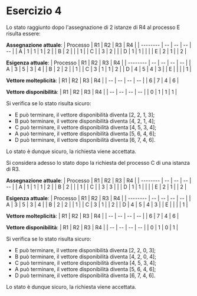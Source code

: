 # Esercizio 4
Lo stato raggiunto dopo l'assegnazione di 2 istanze di R4 al processo E risulta essere:

**Assegnazione attuale**:
| Processo | R1 | R2 | R3 | R4 | 
| -------- | -- | -- | -- | -- |
| A        | 1  | 1  | 1  | 2  |
| B        | 2  |    |    | 1  |
| C        |    | 3  | 2  |    |
| D        | 1  | 1  |    |    |
| E        | 2  | 1  |    | 2  |

**Esigenza attuale**:
| Processo | R1 | R2 | R3 | R4 | 
| -------- | -- | -- | -- | -- |
| A        | 3  | 5  | 3  | 4  |
| B        | 2  | 2  |    | 1  |
| C        | 3  | 1  | 1  | 2  |
| D        | 4  | 5  | 4  | 3  | 
| E        |    |    |    | 1  |

**Vettore molteplicità**:
| R1 | R2 | R3 | R4 |
| -- | -- | -- | -- |
| 6  | 7  | 4  | 6  |

**Vettore disponibilità**:
| R1 | R2 | R3 | R4 |
| -- | -- | -- | -- |
| 0  | 1  | 1  | 1  |

Si verifica se lo stato risulta sicuro:
- E può terminare, il vettore disponibilità diventa [2, 2, 1, 3];
- B può terminare, il vettore disponibilità diventa [4, 2, 1, 4];
- C può terminare, il vettore disponibilità diventa [4, 5, 3, 4];
- A può terminare, il vettore disponibilità diventa [5, 6, 4, 6];
- D può terminare, il vettore disponibilità diventa [6, 7, 4, 6].

Lo stato è dunque sicuro, la richiesta viene accettata.

Si considera adesso lo stato dopo la richiesta del processo C di una istanza di R3.

**Assegnazione attuale**:
| Processo | R1 | R2 | R3 | R4 | 
| -------- | -- | -- | -- | -- |
| A        | 1  | 1  | 1  | 2  |
| B        | 2  |    |    | 1  |
| C        |    | 3  | 3  |    |
| D        | 1  | 1  |    |    |
| E        | 2  | 1  |    | 2  |

**Esigenza attuale**:
| Processo | R1 | R2 | R3 | R4 | 
| -------- | -- | -- | -- | -- |
| A        | 3  | 5  | 3  | 4  |
| B        | 2  | 2  |    | 1  |
| C        | 3  | 1  |    | 2  |
| D        | 4  | 5  | 4  | 3  | 
| E        |    |    |    | 1  |

**Vettore molteplicità**:
| R1 | R2 | R3 | R4 |
| -- | -- | -- | -- |
| 6  | 7  | 4  | 6  |

**Vettore disponibilità**:
| R1 | R2 | R3 | R4 |
| -- | -- | -- | -- |
| 0  | 1  | 0  | 1  |

Si verifica se lo stato risulta sicuro:
- E può terminare, il vettore disponibilità diventa [2, 2, 0, 3];
- B può terminare, il vettore disponibilità diventa [4, 2, 0, 4];
- C può terminare, il vettore disponibilità diventa [4, 5, 3, 4];
- A può terminare, il vettore disponibilità diventa [5, 6, 4, 6];
- D può terminare, il vettore disponibilità diventa [6, 7, 4, 6].

Lo stato è dunque sicuro, la richiesta viene accettata.
